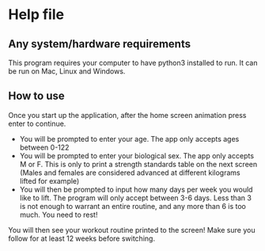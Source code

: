# Help file

## Any system/hardware requirements
This program requires your computer to have python3 installed to run. It can be run on Mac, Linux and Windows.

## How to use
Once you start up the application, after the home screen animation press enter to continue.
* You will be prompted to enter your age. The app only accepts ages between 0-122
* You will be prompted to enter your biological sex. The app only accepts M or F. This is only to print a strength standards table on the next screen (Males and females are considered advanced at different kilograms lifted for example)
* You will then be prompted to input how many days per week you would like to lift. The program will only accept between 3-6 days. Less than 3 is not enough to warrant an entire routine, and any more than 6 is too much. You need to rest!

You will then see your workout routine printed to the screen! Make sure you follow for at least 12 weeks before switching.
